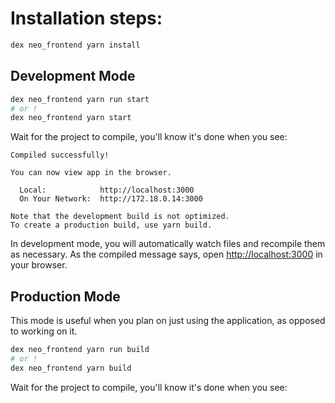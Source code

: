 # Installation steps:
```sh
dex neo_frontend yarn install
```

## Development Mode
```sh
dex neo_frontend yarn run start
# or !
dex neo_frontend yarn start
```

Wait for the project to compile, you'll know it's done when you see:
```
Compiled successfully!

You can now view app in the browser.

  Local:            http://localhost:3000
  On Your Network:  http://172.18.0.14:3000

Note that the development build is not optimized.
To create a production build, use yarn build.
```

In development mode, you will automatically watch files and recompile them as necessary.
As the compiled message says, open [http://localhost:3000](http://localhost:3000) in your browser.

## Production Mode
This mode is useful when you plan on just using the application, as opposed to working on it.

```sh
dex neo_frontend yarn run build
# or !
dex neo_frontend yarn build
```

Wait for the project to compile, you'll know it's done when you see:
```
